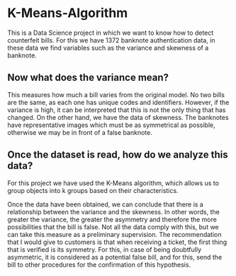 # K-Means-Algorithm

This is a Data Science project in which we want to know how to detect counterfeit bills. For this we have 1372 banknote authentication data, in these data we find variables such as the variance and skewness of a banknote.
## Now what does the variance mean?
This measures how much a bill varies from the original model. No two bills are the same, as each one has unique codes and identifiers. However, if the variance is high, it can be interpreted that this is not the only thing that has changed.
On the other hand, we have the data of skewness. The banknotes have representative images which must be as symmetrical as possible, otherwise we may be in front of a false banknote.
## Once the dataset is read, how do we analyze this data?
For this project we have used the K-Means algorithm, which allows us to group objects into k groups based on their characteristics.

Once the data have been obtained, we can conclude that there is a relationship between the variance and the skewness. In other words, the greater the variance, the greater the asymmetry and therefore the more possibilities that the bill is false. Not all the data comply with this, but we can take this measure as a preliminary supervision.
The recommendation that I would give to customers is that when receiving a ticket, the first thing that is verified is its symmetry. For this, in case of being doubtfully asymmetric, it is considered as a potential false bill, and for this, send the bill to other procedures for the confirmation of this hypothesis.
